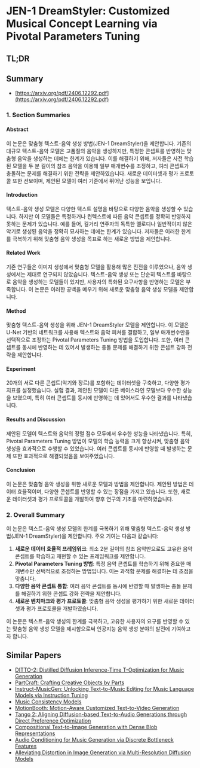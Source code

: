 # JEN-1 DreamStyler: Customized Musical Concept Learning via Pivotal Parameters Tuning
## TL;DR
## Summary
- [https://arxiv.org/pdf/2406.12292.pdf](https://arxiv.org/pdf/2406.12292.pdf)

### 1. Section Summaries

#### Abstract
이 논문은 맞춤형 텍스트-음악 생성 방법(JEN-1 DreamStyler)을 제안합니다. 기존의 대규모 텍스트-음악 모델은 고품질의 음악을 생성하지만, 특정한 콘셉트를 반영하는 맞춤형 음악을 생성하는 데에는 한계가 있습니다. 이를 해결하기 위해, 저자들은 사전 학습된 모델을 두 분 길이의 참조 음악을 이용해 일부 매개변수를 조정하고, 여러 콘셉트가 충돌하는 문제를 해결하기 위한 전략을 제안하였습니다. 새로운 데이터셋과 평가 프로토콜 또한 선보이며, 제안된 모델이 여러 기준에서 뛰어난 성능을 보입니다.

#### Introduction
텍스트-음악 생성 모델은 다양한 텍스트 설명을 바탕으로 다양한 음악을 생성할 수 있습니다. 하지만 이 모델들은 특정하거나 컨텍스트에 따른 음악 콘셉트를 정확히 반영하지 못하는 문제가 있습니다. 예를 들어, 길거리 연주자의 독특한 멜로디나 일반적이지 않은 악기로 생성된 음악을 정확히 묘사하는 데에는 한계가 있습니다. 저자들은 이러한 한계를 극복하기 위해 맞춤형 음악 생성을 목표로 하는 새로운 방법을 제안합니다.

#### Related Work
기존 연구들은 이미지 생성에서 맞춤형 모델을 활용해 많은 진전을 이루었으나, 음악 생성에서는 제대로 연구되지 않았습니다. 텍스트-음악 생성 또는 단순히 텍스트를 바탕으로 음악을 생성하는 모델들이 있지만, 사용자의 특화된 요구사항을 반영하는 모델은 부족합니다. 이 논문은 이러한 공백을 메우기 위해 새로운 맞춤형 음악 생성 모델을 제안합니다.

#### Method
맞춤형 텍스트-음악 생성을 위해 JEN-1 DreamStyler 모델을 제안합니다. 이 모델은 U-Net 기반의 네트워크를 사용해 텍스트와 음악 피쳐를 결합하고, 일부 매개변수만을 선택적으로 조정하는 Pivotal Parameters Tuning 방법을 도입합니다. 또한, 여러 콘셉트를 동시에 반영하는 데 있어서 발생하는 충돌 문제를 해결하기 위한 콘셉트 강화 전략을 제안합니다.

#### Experiment
20개의 서로 다른 콘셉트(악기와 장르)를 포함하는 데이터셋을 구축하고, 다양한 평가 지표를 설정했습니다. 실험 결과, 제안된 모델이 다른 베이스라인 모델보다 우수한 성능을 보였으며, 특히 여러 콘셉트를 동시에 반영하는 데 있어서도 우수한 결과를 나타냈습니다.

#### Results and Discussion
제안된 모델이 텍스트와 음악의 정렬 점수 모두에서 우수한 성능을 나타냈습니다. 특히, Pivotal Parameters Tuning 방법이 모델의 학습 능력을 크게 향상시켜, 맞춤형 음악 생성을 효과적으로 수행할 수 있었습니다. 여러 콘셉트를 동시에 반영할 때 발생하는 문제 또한 효과적으로 해결되었음을 보여주었습니다.

#### Conclusion
이 논문은 맞춤형 음악 생성을 위한 새로운 모델과 방법을 제안합니다. 제안된 방법은 데이터 효율적이며, 다양한 콘셉트를 반영할 수 있는 장점을 가지고 있습니다. 또한, 새로운 데이터셋과 평가 프로토콜을 개발하여 향후 연구의 기초를 마련하였습니다.

### 2. Overall Summary

이 논문은 텍스트-음악 생성 모델의 한계를 극복하기 위해 맞춤형 텍스트-음악 생성 방법(JEN-1 DreamStyler)을 제안합니다. 주요 기여는 다음과 같습니다:

1. **새로운 데이터 효율적 프레임워크**: 최소 2분 길이의 참조 음악만으로도 고유한 음악 콘셉트를 학습하고 재현할 수 있는 프레임워크를 제안합니다.
2. **Pivotal Parameters Tuning 방법**: 특정 음악 콘셉트를 학습하기 위해 중요한 매개변수만 선택적으로 조정하는 방법입니다. 이는 과적합 문제를 해결하는 데 초점을 맞춥니다.
3. **다양한 음악 콘셉트 통합**: 여러 음악 콘셉트를 동시에 반영할 때 발생하는 충돌 문제를 해결하기 위한 콘셉트 강화 전략을 제안합니다.
4. **새로운 벤치마크와 평가 프로토콜**: 맞춤형 음악 생성을 평가하기 위한 새로운 데이터셋과 평가 프로토콜을 개발하였습니다.

이 논문은 텍스트-음악 생성의 한계를 극복하고, 고유한 사용자의 요구를 반영할 수 있는 맞춤형 음악 생성 모델을 제시함으로써 인공지능 음악 생성 분야의 발전에 기여하고자 합니다.

## Similar Papers
- [DITTO-2: Distilled Diffusion Inference-Time T-Optimization for Music Generation](2405.20289.md)
- [PartCraft: Crafting Creative Objects by Parts](2407.04604.md)
- [Instruct-MusicGen: Unlocking Text-to-Music Editing for Music Language Models via Instruction Tuning](2405.18386.md)
- [Music Consistency Models](2404.13358.md)
- [MotionBooth: Motion-Aware Customized Text-to-Video Generation](2406.17758.md)
- [Tango 2: Aligning Diffusion-based Text-to-Audio Generations through Direct Preference Optimization](2404.09956.md)
- [Compositional Text-to-Image Generation with Dense Blob Representations](2405.08246.md)
- [Audio Conditioning for Music Generation via Discrete Bottleneck Features](2407.12563.md)
- [Alleviating Distortion in Image Generation via Multi-Resolution Diffusion Models](2406.09416.md)

